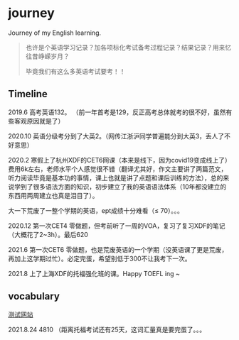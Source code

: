 # journey

Journey of my English learning.

> 也许是个英语学习记录？加各项标化考试备考过程记录？结果记录？用来忆往昔峥嵘岁月？
>
> 毕竟我们有这么多英语考试要考！！

## Timeline

2019.6 高考英语132。 （前一年首考是129，反正高考总体就考的很不好，虽然有些客观原因就是了）

2020.10 英语分级考分到了大英2。（网传江浙沪同学普遍能分到大英3，丢人了不好意思）

2020.2 寒假上了杭州XDF的CET6网课（本来是线下，因为covid19变成线上了）费用6k左右，老师水平个人感觉很不错（翻译尤其好，作文主要讲了两篇范文，听力阅读毕竟是基本功的事情，课上也就是讲了点题和课后训练的方法），总的来说学到了很多语法方面的知识，初步建立了我的英语语法体系（10年都没建立的东西用两周建立也真是泪目了）。

大一下荒废了一整个学期的英语，ept成绩十分难看（$\le$ 70）。。。

2020.12 第一次CET4 零做题，但考前听了一周的VOA，复习了复习XDF的笔记（大概花了2~3h）。最后620

2021.6 第一次CET6 零做题，也是荒废英语的一个学期（没英语课了更是荒废，再加上这学期过忙）。必定完蛋，希望别低于300不让我考下一次。

2021.8 上了上海XDF的托福强化班的课。Happy TOEFL ing ~



## vocabulary

[测试网站](http://testyourvocab.com/)

2021.8.24  4810 （距离托福考试还有25天，这词汇量真是要完蛋了。。。